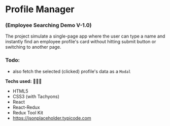 # Profile Manager

### (Employee Searching Demo V-1.0)

The project simulate a single-page app where the user can type a name and instantly find an employee profile's card without hitting submit button or switching to another page.

### Todo:

- also fetch the selected (clicked) profile's data as a `Modal`

**Techs used:** :green_book::blue_book::orange_book:

- HTML5
- CSS3 (with Tachyons)
- React
- React-Redux
- Redux Tool Kit
- https://jsonplaceholder.typicode.com
